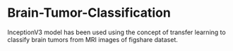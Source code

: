 # Brain-Tumor-Classification
InceptionV3 model has been used using the concept of transfer learning to classify brain tumors from MRI images of figshare dataset.
